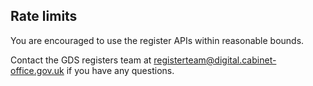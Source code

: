 ## Rate limits

You are encouraged to use the register APIs within reasonable bounds.

Contact the GDS registers team at <a href="mailto:registerteam@digital.cabinet-office.gov.uk">registerteam@digital.cabinet-office.gov.uk</a> if you have any questions.
